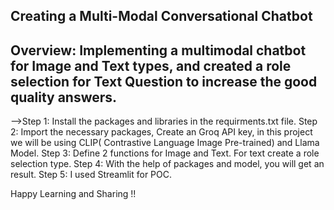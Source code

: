 Creating a Multi-Modal Conversational Chatbot
---------------------------------------------
Overview: Implementing a multimodal chatbot for Image and Text types, and created a role selection for Text Question to increase the good quality answers.
------------------------------------------------------------------------------
-->Step 1: Install the packages and libraries in the requirments.txt file.
Step 2: Import the necessary packages, Create an Groq API key, in this project we will be using CLIP( Contrastive Language Image Pre-trained) and Llama Model.
Step 3: Define 2 functions for Image and Text. For text create a role selection type.
Step 4: With the help of packages and model, you will get an result.
Step 5: I used Streamlit for POC.

Happy Learning and Sharing !!
